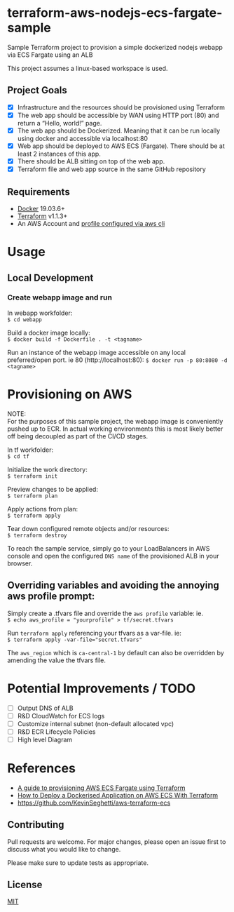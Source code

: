 # terraform-aws-nodejs-ecs-fargate-sample
Sample Terraform project to provision a simple dockerized nodejs webapp via ECS Fargate using an ALB

This project assumes a linux-based workspace is used.

## Project Goals
- [X]  Infrastructure and the resources should be provisioned using Terraform
- [X]  The web app should be accessible by WAN using HTTP port (80) and return a “Hello, world!” page.
- [X]  The web app should be Dockerized. Meaning that it can be run locally using docker and accessible via localhost:80
- [X]  Web app should be deployed to AWS ECS (Fargate). There should be at least 2 instances of this app.
- [X]  There should be ALB sitting on top of the web app.
- [X]  Terraform file and web app source in the same GitHub repository

## Requirements
- [Docker](https://docs.docker.com/get-docker/) 19.03.6+
- [Terraform](https://learn.hashicorp.com/tutorials/terraform/install-cli) v1.1.3+
- An AWS Account and [profile configured via aws cli](https://docs.aws.amazon.com/cli/latest/userguide/cli-configure-profiles.html)

# Usage
## Local Development 
### Create webapp image and run
In webapp workfolder:  
`$ cd webapp`

Build a docker image locally:  
`$ docker build -f Dockerfile . -t <tagname>`

Run an instance of the webapp image accessible on any local preferred/open port. ie 80 (http://localhost:80):
`$ docker run -p 80:8080 -d <tagname>`

# Provisioning on AWS
NOTE:  
For the purposes of this sample project, the webapp image is conveniently pushed up to ECR. In actual working environments this is most likely better off being decoupled as part of the CI/CD stages.

In tf workfolder:  
`$ cd tf`

Initialize the work directory:  
`$ terraform init`

Preview changes to be applied:  
`$ terraform plan`

Apply actions from plan:  
`$ terraform apply`

Tear down configured remote objects and/or resources:    
`$ terraform destroy`

To reach the sample service, simply go to your LoadBalancers in AWS console and open the configured `DNS name` of the provisioned ALB in your browser.

## Overriding variables and avoiding the annoying aws profile prompt:
Simply create a .tfvars file and override the `aws profile` variable: ie.  
`$ echo aws_profile = "yourprofile" > tf/secret.tfvars`

Run `terraform apply` referencing your tfvars as a var-file. ie:  
`$ terraform apply -var-file="secret.tfvars"`

The `aws_region` which is `ca-central-1` by default can also be overridden by amending the value the tfvars file.

# Potential Improvements / TODO
- [ ] Output DNS of ALB
- [ ] R&D CloudWatch for ECS logs
- [ ] Customize internal subnet (non-default allocated vpc)
- [ ] R&D ECR Lifecycle Policies
- [ ] High level Diagram

# References
- [A guide to provisioning AWS ECS Fargate using Terraform](https://dev.to/txheo/a-guide-to-provisioning-aws-ecs-fargate-using-terraform-1joo)
- [How to Deploy a Dockerised Application on AWS ECS With Terraform](https://medium.com/avmconsulting-blog/how-to-deploy-a-dockerised-node-js-application-on-aws-ecs-with-terraform-3e6bceb48785)
- https://github.com/KevinSeghetti/aws-terraform-ecs

## Contributing
Pull requests are welcome. For major changes, please open an issue first to discuss what you would like to change.

Please make sure to update tests as appropriate.

## License
[MIT](https://choosealicense.com/licenses/mit/)
